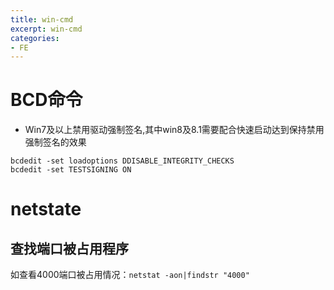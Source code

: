 ```yaml
---
title: win-cmd
excerpt: win-cmd
categories: 
- FE
---
```


# BCD命令
* Win7及以上禁用驱动强制签名,其中win8及8.1需要配合快速启动达到保持禁用强制签名的效果
```
bcdedit -set loadoptions DDISABLE_INTEGRITY_CHECKS
bcdedit -set TESTSIGNING ON
```
# netstate
## 查找端口被占用程序
如查看4000端口被占用情况：`netstat -aon|findstr "4000"`

